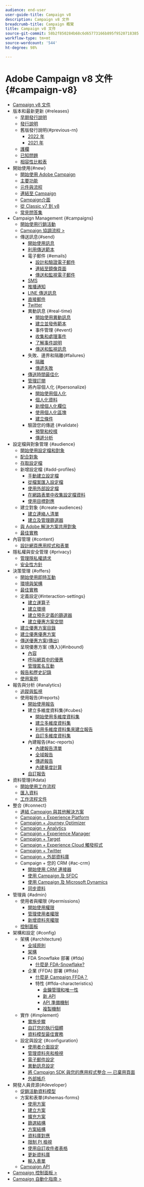 ```yaml
---
audience: end-user
user-guide-title: Campaign v8
description: Campaign v8 文件
breadcrumb-title: Campaign 概覽
title: Campaign v8 文件
source-git-commit: 58b2f850284b68c6d65773166b895f9520718385
workflow-type: tm+mt
source-wordcount: '544'
ht-degree: 98%

---
```



# Adobe Campaign v8 文件 {#campaign-v8}

+ [Campaign v8 文件](campaign-home.md)
+ 版本和最新更新 {#releases}
   + [早期發行說明](start/e-release-notes.md)
   + [發行說明](start/release-notes.md)
   + 舊版發行說明{#previous-rn}
      + [2022 年](start/release-notes-2022.md)
      + [2021 年](start/release-notes-2021.md)
   + [護欄](start/ac-guardrails.md)
   + [已知問題](start/known-issues.md)
   + [相容性比較表](start/compatibility-matrix.md)
+ 開始使用{#new}
   + [開始使用 Adobe Campaign](start/get-started.md)
   + [主要功能](start/whats-new.md)
   + [元件與流程](start/ac-components.md)
   + [連結至 Campaign](start/connect.md)
   + [Campaign介面](start/campaign-ui.md)
   + [從 Classic v7 到 v8](start/v7-to-v8.md)
   + [常見問答集](start/campaign-faq.md)
+ Campaign Management {#campaigns}
   + [開始使用行銷活動](start/campaigns.md)
   + [Campaign 協調流程 >](https://experienceleague.adobe.com/docs/campaign/automation/campaign-orchestration/set-up-campaigns.html?lang=zh-Hant)
   + 傳送訊息{#send}
      + [開始使用訊息](start/create-message.md)
      + [利用傳送範本](send/create-templates.md)
      + 電子郵件 {#emails}
         + [設計和驗證電子郵件](send/email.md)
         + [連結至鏡像頁面](send/mirror-page.md)
         + [傳送和監視電子郵件](send/send.md)
      + [SMS](send/sms.md)
      + [推播通知](send/push.md)
      + [LINE 傳送訊息](send/line.md)
      + [直接郵件](send/direct-mail.md)
      + [Twitter](send/twitter.md)
      + 異動訊息 {#real-time}
         + [開始使用異動訊息](send/transactional.md)
         + [建立並發佈範本](send/transactional-template.md)
         + 事件管理 {#event}
         + [收集和處理事件](send/event-processing.md)
         + [了解事件說明](send/event-description.md)
         + [傳送和監視訊息](send/delivery-execution.md)
      + 失敗、邊界和隔離{#failures}
         + [隔離](send/quarantines.md)
         + [傳遞失敗](send/delivery-failures.md)
      + [傳送時間最佳化](send/predictive.md)
      + [管理訂閱](start/subscriptions.md)
      + 將內容個人化 {#personalize}
         + [開始使用個人化](send/personalize.md)
         + [個人化資料](send/personalization-data.md)
         + [新增個人化欄位](send/personalization-fields.md)
         + [使用個人化區塊](send/personalization-blocks.md)
         + [建立條件](send/conditions.md)
      + 驗證您的傳遞 {#validate}
         + [預覽和校樣](send/preview-and-proof.md)
         + [傳遞分析](send/delivery-analysis.md)
+ 設定檔與對象管理 {#audience}
   + [開始使用設定檔和對象](audiences/gs-audiences.md)
   + [配合對象](start/audiences.md)
   + [存取設定檔](audiences/view-profiles.md)
   + 新增設定檔 {#add-profiles}
      + [手動建立設定檔](audiences/create-profiles.md)
      + [從檔案匯入設定檔](audiences/import-profiles.md)
      + [使用外部設定檔](audiences/external-profiles.md)
      + [在網路表單中收集設定檔資料](audiences/collect-profiles.md)
      + [使用目標對應](audiences/target-mappings.md)
   + 建立對象 {#create-audiences}
      + [建立連絡人清單](audiences/create-audiences.md)
      + [建立及管理篩選器](audiences/create-filters.md)
   + [與 Adobe 解決方案共用對象](start/shared-audiences.md)
   + [最佳實務](audiences/audiences-best-practices.md)
+ 內容管理 {#content}
   + [設計網頁應用程式和表單](dev/webapps.md)
+ 隱私權與安全管理 {#privacy}
   + [管理隱私權請求](start/privacy.md)
   + [安全性方針](config/security.md)
+ 決策管理 {#offers}
   + [開始使用即時互動](interaction/interaction.md)
   + [環境與架構](interaction/interaction-architecture.md)
   + [最佳實務](interaction/interaction-best-practices.md)
   + 定義設定{#interaction-settings}
      + [建立運算子](interaction/interaction-operators.md)
      + [建立環境](interaction/interaction-env.md)
      + [建立預先定義的篩選器](interaction/interaction-predefined-filters.md)
      + [建立優惠方案空間](interaction/interaction-offer-spaces.md)
   + [建立優惠方案目錄](interaction/interaction-offer-catalog.md)
   + [建立優惠優惠方案](interaction/interaction-offer.md)
   + [傳送優惠方案(傳出)](interaction/interaction-send-offers.md)
   + 呈現優惠方案 (傳入){#inbound}
      + [內容](interaction/interaction-present-offers.md)
      + [呼叫網頁中的優惠](interaction/interaction-integration.md)
      + [管理匿名互動](interaction/anonymous-interactions.md)
   + [報告和歷史記錄](interaction/interaction-tracking.md)
   + [使用案例](interaction/interaction-use-cases.md)
+ 報告與分析 {#analytics}
   + [追蹤與監視](start/tracking.md)
   + 使用報告{#reports}
      + [開始使用報告](reporting/gs-reporting.md)
      + 建立多維度資料集{#cubes}
         + [開始使用多維度資料集](reporting/gs-cubes.md)
         + [建立多維度資料集](reporting/cube-indicators.md)
         + [利用多維度資料集來建立報告](reporting/cube-tables.md)
         + [自訂多維度資料集](reporting/customize-cubes.md)
      + 內建報告{#ac-reports}
         + [內建報告清單](reporting/built-in-reports.md)
         + [全域報告](reporting/global-reports.md)
         + [傳遞報告](reporting/delivery-reports.md)
         + [內建量度計算](reporting/metrics-calculation.md)
      + [自訂報告](reporting/custom-reports.md)
+ 資料管理{#data}
   + [開始使用工作流程](config/workflows.md)
   + [匯入資料](start/import.md)
   + [工作流程文件](https://experienceleague.adobe.com/docs/campaign/automation/workflows/introduction/about-workflows.html?lang=zh-Hant)
+ 整合 {#connect}
   + [連結 Campaign 與其他解決方案](connect/integration.md)
   + [Campaign + Experience Platform](connect/ac-aep.md)
   + [Campaign + Journey Optimizer](connect/ac-ajo.md)
   + [Campaign + Analytics](connect/ac-aa.md)
   + [Campaign + Experience Manager](connect/ac-aem.md)
   + [Campaign + Target](connect/ac-at.md)
   + [Campaign + Experience Cloud 觸發程式](connect/ac-triggers.md)
   + [Campaign + Twitter](connect/ac-tw.md)
   + [Campaign + 外部資料庫](connect/fda.md)
   + Campaign + 您的 CRM {#ac-crm}
      + [開始使用 CRM 連接器](connect/crm.md)
      + [使用 Campaign 及 SFDC](connect/ac-sfdc.md)
      + [使用 Campaign 及 Microsoft Dynamics](connect/ac-ms-dyn.md)
      + [同步資料](connect/crm-data-sync.md)
+ 管理員 {#admin}
   + 使用者與權限 {#permissions}
      + [開始使用權限](start/gs-permissions.md)
      + [管理使用者權限](start/manage-permissions.md)
      + [新增資料夾權限](start/folder-permissions.md)
   + [控制面板](config/self-service.md)
+ 架構和設定 {#config}
   + 架構 {#architecture}
      + [全域原則](architecture/general-architecture.md)
      + [架構](architecture/architecture.md)
      + FDA Snowflake 部署 {#fda}
         + [什麼是 FDA-Snowflake?](architecture/fda-deployment.md)
      + 企業 (FFDA) 部署 {#ffda}
         + [什麼是 Campaign FFDA？](architecture/enterprise-deployment.md)
         + 特性 {#ffda-characteristics}
            + [金鑰管理和唯一性](architecture/keys.md)
            + [新 API](architecture/new-apis.md)
            + [API 準備機制](architecture/staging.md)
            + [複製機制](architecture/replication.md)
   + 實作 {#implement}
      + [實施步驟](start/implement.md)
      + [自訂您的執行個體](dev/customize.md)
      + [資料模型最佳實務](dev/datamodel-best-practices.md)
   + 設定與設定 {#configuration}
      + [使用者介面設定](config/ui-settings.md)
      + [管理資料夾和檢視](audiences/folders-and-views.md)
      + [電子郵件設定](config/email-settings.md)
      + [異動訊息設定](config/transactional-msg-settings.md)
      + [將 Campaign SDK 與您的應用程式整合  — 已棄用頁面](config/push-config.md)
      + [外部帳戶](config/external-accounts.md)
+ 開發人員資源{#developer}
   + [促銷活動資料模型](dev/datamodel.md)
   + 方案和表單{#shemas-forms}
      + [使用方案](dev/schemas.md)
      + [建立方案](dev/create-schema.md)
      + [擴充方案](dev/extend-schema.md)
      + [篩選結構](dev/filter-schema.md)
      + [方案結構](dev/schema-structure.md)
      + [資料庫對應](dev/database-mapping.md)
      + [限制 PI 檢視](dev/restrict-pi-view.md)
      + [使用自訂收件者表格](dev/custom-recipient.md)
      + [更新資料庫](dev/update-database-structure.md)
      + [輸入表單](dev/forms.md)
   + [Campaign API](dev/api.md)
+ [Campaign 控制面板 >](https://experienceleague.adobe.com/docs/control-panel/using/control-panel-home.html?lang=zh-Hant)
+ [Campaign 自動化指南 >](https://experienceleague.adobe.com/docs/campaign/automation/home.html?lang=zh-Hant)
